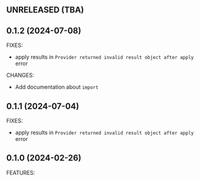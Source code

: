 ## UNRELEASED (TBA)

## 0.1.2 (2024-07-08)

FIXES:
- apply results in `Provider returned invalid result object after apply` error

CHANGES:
- Add documentation about `import`

## 0.1.1 (2024-07-04)

FIXES:
- apply results in `Provider returned invalid result object after apply` error

## 0.1.0 (2024-02-26) 

FEATURES:

